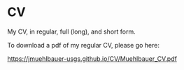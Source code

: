 # CV
My CV, in regular, full (long), and short form.

To download a pdf of my regular CV, please go here:

https://jmuehlbauer-usgs.github.io/CV/Muehlbauer_CV.pdf